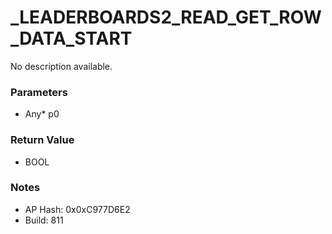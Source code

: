 # _LEADERBOARDS2_READ_GET_ROW_DATA_START

No description available.

### Parameters
* Any* p0

### Return Value
* BOOL

### Notes
* AP Hash: 0x0xC977D6E2
* Build: 811

